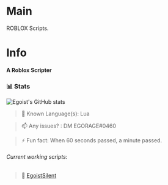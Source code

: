 # Main
ROBLOX Scripts.

# Info

#### A Roblox Scripter

### 📊 Stats
![Egoist's GitHub stats](https://github-readme-stats.vercel.app/api?username=egoist&show_icons=true&theme=gruvbox)

> 🌱 Known Language(s): Lua

> 📫 Any issues? : DM EGORAGE#0460

> ⚡ Fun fact: When 60 seconds passed, a minute passed.

###### Current working scripts:

> 🔭 [EgoistSilent](https://github.com/EgoistRBLX/Main/blob/main/EgoistSilent)




